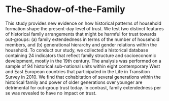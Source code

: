 # The-Shadow-of-the-Family
This study provides new evidence on how historical patterns of household formation
shape the present-day level of trust. We test two distinct features of historical family
arrangements that might be harmful for trust towards out-groups: (a) family
extendedness in terms of the number of household members, and (b) generational
hierarchy and gender relations within the household. To conduct our study, we
collected a historical database containing 24 indicators that reflect family structure and
socioeconomic development, mostly in the 19th century. The analysis was performed
on a sample of 94 historical sub-national units within eight contemporary West and
East European countries that participated in the Life in Transition Survey in 2010. We
find that cohabitation of several generations within the historical family and power of
older generations over younger are detrimental for out-group trust today. In contrast,
family extendedness per se was revealed to have no impact on trust.
